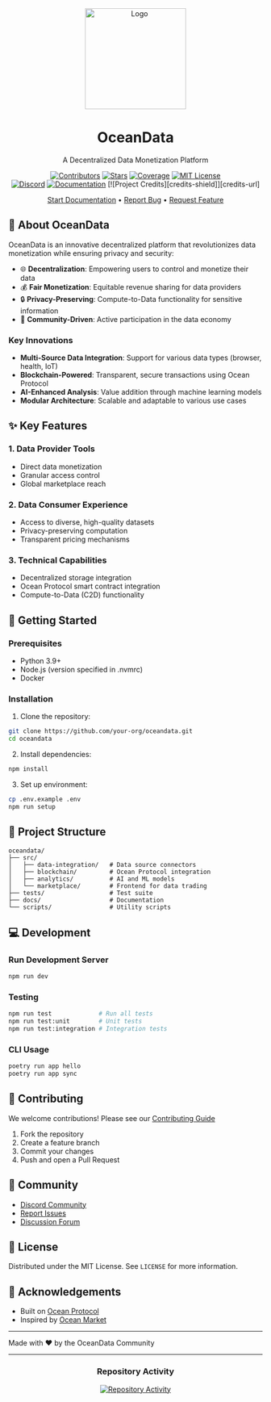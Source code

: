 <div align="center">
  <img src="./docs/static/img/logo.png" alt="Logo" width="200">
  <h1>OceanData</h1>
  <p>A Decentralized Data Monetization Platform</p>

  [![Contributors][contributors-shield]][contributors-url]
  [![Stars][stars-shield]][stars-url]
  [![Coverage][coverage-shield]][coverage-url]
  [![MIT License][license-shield]][license-url]
  <br/>
  [![Discord][discord-shield]][discord-url]
  [![Documentation][docs-shield]][docs-url]
  [![Project Credits][credits-shield]][credits-url]

  [Start Documentation](https://github.com/EcoSphereNetwork/ESN_Repo-Template/blob/main/docs/README.md) •
  [Report Bug](https://github.com/EcoSphereNetwork/ESN_Repo-Template/issues) •
  [Request Feature](https://github.com/EcoSphereNetwork/ESN_Repo-Template/issues)
</div>



## 🎯 About OceanData

OceanData is an innovative decentralized platform that revolutionizes data monetization while ensuring privacy and security:

- 🌐 **Decentralization**: Empowering users to control and monetize their data
- 💰 **Fair Monetization**: Equitable revenue sharing for data providers
- 🔒 **Privacy-Preserving**: Compute-to-Data functionality for sensitive information
- 🤝 **Community-Driven**: Active participation in the data economy

### Key Innovations

- **Multi-Source Data Integration**: Support for various data types (browser, health, IoT)
- **Blockchain-Powered**: Transparent, secure transactions using Ocean Protocol
- **AI-Enhanced Analysis**: Value addition through machine learning models
- **Modular Architecture**: Scalable and adaptable to various use cases

## ✨ Key Features

### 1. Data Provider Tools
- Direct data monetization
- Granular access control
- Global marketplace reach

### 2. Data Consumer Experience
- Access to diverse, high-quality datasets
- Privacy-preserving computation
- Transparent pricing mechanisms

### 3. Technical Capabilities
- Decentralized storage integration
- Ocean Protocol smart contract integration
- Compute-to-Data (C2D) functionality

## 🚀 Getting Started

### Prerequisites
- Python 3.9+
- Node.js (version specified in .nvmrc)
- Docker

### Installation

1. Clone the repository:
```bash
git clone https://github.com/your-org/oceandata.git
cd oceandata
```

2. Install dependencies:
```bash
npm install
```

3. Set up environment:
```bash
cp .env.example .env
npm run setup
```

## 📁 Project Structure
```
oceandata/
├── src/
│   ├── data-integration/   # Data source connectors
│   ├── blockchain/         # Ocean Protocol integration
│   ├── analytics/          # AI and ML models
│   └── marketplace/        # Frontend for data trading
├── tests/                  # Test suite
├── docs/                   # Documentation
└── scripts/                # Utility scripts
```

## 💻 Development

### Run Development Server
```bash
npm run dev
```

### Testing
```bash
npm run test             # Run all tests
npm run test:unit        # Unit tests
npm run test:integration # Integration tests
```

### CLI Usage
```bash
poetry run app hello
poetry run app sync
```

## 🤝 Contributing

We welcome contributions! Please see our [Contributing Guide](CONTRIBUTING.md)

1. Fork the repository
2. Create a feature branch
3. Commit your changes
4. Push and open a Pull Request

## 💬 Community

- [Discord Community][discord-url]
- [Report Issues](https://github.com/your-org/oceandata/issues)
- [Discussion Forum](https://github.com/your-org/oceandata/discussions)

## 📄 License

Distributed under the MIT License. See `LICENSE` for more information.

## 🌟 Acknowledgements

- Built on [Ocean Protocol](https://oceanprotocol.com/)
- Inspired by [Ocean Market](https://market.oceanprotocol.com/)

---


  Made with ❤️ by the OceanData Community

---

<div align="center">

### Repository Activity

[![Repository Activity][activity-graph]][activity-url]

</div>

<!-- MARKDOWN LINKS & IMAGES -->

[contributors-shield]: https://img.shields.io/github/contributors/your-org/oceandata?style=for-the-badge&color=blue
[contributors-url]: https://github.com/your-org/oceandata/graphs/contributors
[stars-shield]: https://img.shields.io/github/stars/your-org/oceandata?style=for-the-badge&color=blue
[stars-url]: https://github.com/your-org/oceandata/stargazers
[coverage-shield]: https://img.shields.io/codecov/c/github/your-org/oceandata?style=for-the-badge&color=blue
[coverage-url]: https://codecov.io/github/your-org/oceandata
[license-shield]: https://img.shields.io/github/license/your-org/oceandata?style=for-the-badge&color=blue
[license-url]: https://github.com/your-org/oceandata/blob/main/LICENSE
[discord-shield]: https://img.shields.io/badge/Discord-Join%20Us-purple?logo=discord&logoColor=white&style=for-the-badge
[discord-url]: https://discord.gg/oceandata-community
[docs-shield]: https://img.shields.io/badge/Documentation-000?logo=googledocs&logoColor=FFE165&style=for-the-badge
[docs-url]: https://github.com/your-org/oceandata/wiki
[activity-graph]: https://repobeats.axiom.co/api/embed/8d1a53c73cf5523d0e52a6cc5b74bce75eecc801.svg
[activity-url]: https://repobeats.axiom.co
